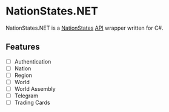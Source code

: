 # NationStates.NET

NationStates.NET is a [NationStates](https://nationstates.net) [API](https://nationstates.net/pages/api) wrapper written for C#.

## Features

- [ ] Authentication
- [ ] Nation
- [ ] Region
- [ ] World
- [ ] World Assembly
- [ ] Telegram
- [ ] Trading Cards
